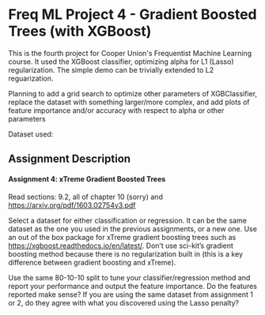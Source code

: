 # Freq ML Project 4 - Gradient Boosted Trees (with XGBoost)
This is the fourth project for Cooper Union's Frequentist Machine Learning course.
It used the XGBoost classifier, optimizing alpha for L1 (Lasso) regularization.
The simple demo can be trivially extended to L2 reguarization.

Planning to add a grid search to optimize other parameters of XGBClassifier, replace the dataset with something larger/more complex, 
and add plots of feature importance and/or accuracy with respect to alpha or other parameters

Dataset used:

## Assignment Description
#### Assignment 4: xTreme Gradient Boosted Trees
Read sections: 9.2, all of chapter 10 (sorry) and https://arxiv.org/pdf/1603.02754v3.pdf

Select a dataset for either classification or regression.
It can be the same dataset as the one you used in the previous assignments, or a new one.
Use an out of the box package for xTreme gradient boosting trees such as https://xgboost.readthedocs.io/en/latest/.
Don’t use sci-kit’s gradient boosting method because there is no regularization built in (this is a key difference between gradient boosting and xTreme).

Use the same 80-10-10 split to tune your classifier/regression method and report your performance and output the feature importance.
Do the features reported make sense?
If you are using the same dataset from assignment 1 or 2, do they agree with what you discovered using the Lasso penalty?
